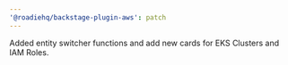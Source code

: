 ```yaml
---
'@roadiehq/backstage-plugin-aws': patch
---
```


Added entity switcher functions and add new cards for EKS Clusters and IAM Roles.

